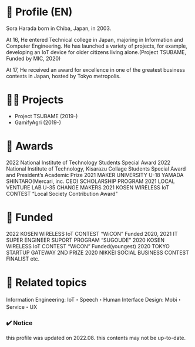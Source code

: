 # 📝 Profile (EN)
Sora Harada born in Chiba, Japan, in 2003.

At 16, He entered Technical college in Japan, majoring in Information and Computer Engineering. He has launched a variety of projects, for example, developing an IoT device for older citizens living alone.(Project TSUBAME, Funded by MIC, 2020)

At 17, He received an award for excellence in one of the greatest business contests in Japan, hosted by Tokyo metropolis.



# 🏃‍♂️ Projects
- Project TSUBAME (2019-)
- GamifyAgri (2019-)



# 🥇 Awards
2022 National Institute of Technology Students Special Award
2022 National Institute of Technology, Kisarazu Collage Students Special Award and President’s Academic Prize
2021 MAKER UNIVERSITY U-18 YAMADA SHINTARO(Mercari, inc. CEO) SCHOLARSHIP PROGRAM
2021 LOCAL VENTURE LAB U-35 CHANGE MAKERS
2021 KOSEN WIRELESS IoT CONTEST “Local Society Contribution Award"



# 🤝 Funded
2022 KOSEN WIRELESS IoT CONTEST “WiCON” Funded
2020, 2021 IT SUPER ENGINEER SUPORT PROGRAM “SUGOUDE"
2020 KOSEN WIRELESS IoT CONTEST “WiCON” Funded(youngest)
2020 TOKYO STARTUP GATEWAY 2ND PRIZE
2020 NIKKEI SOCIAL  BUSINESS CONTEST FINALIST etc.



# 🎩 Related topics
Information Engineering: IoT・Speech・Human Interface
Design: Mobi・Service・UX



### ✔️ Notice
this profile was updated on 2022.08. this contents may not be up-to-date.

<!---
fe-works/fe-works is a ✨ special ✨ repository because its `README.md` (this file) appears on your GitHub profile.
You can click the Preview link to take a look at your changes.
--->
